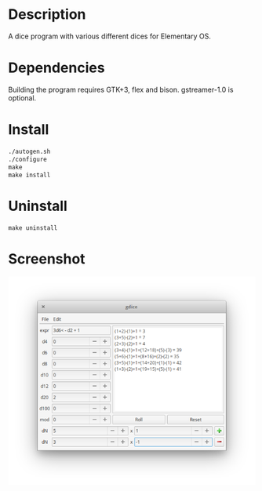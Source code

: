 Description
===========

A dice program with various different dices for Elementary OS.

Dependencies
============

Building the program requires GTK+3, flex and bison. gstreamer-1.0 is optional.

Install
=======

```
./autogen.sh
./configure
make
make install
```

Uninstall
=========

```
make uninstall
```

Screenshot
==========

![gdice](https://github.com/fluks-eos/gdice/raw/master/gdice.png)
